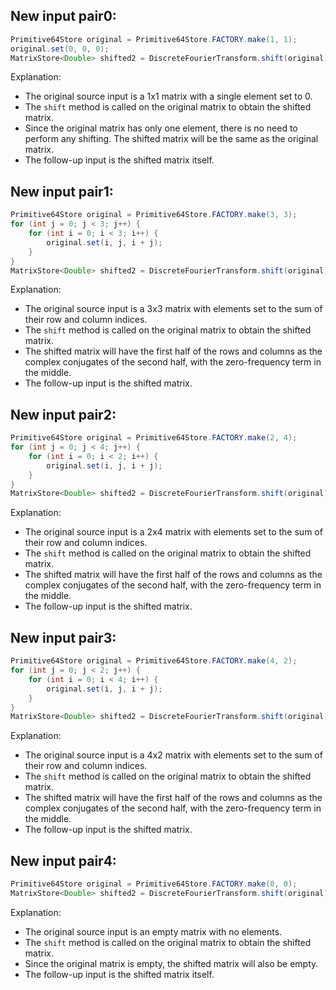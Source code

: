 ## New input pair0:
```java
Primitive64Store original = Primitive64Store.FACTORY.make(1, 1);
original.set(0, 0, 0);
MatrixStore<Double> shifted2 = DiscreteFourierTransform.shift(original);
```
Explanation: 
- The original source input is a 1x1 matrix with a single element set to 0.
- The `shift` method is called on the original matrix to obtain the shifted matrix.
- Since the original matrix has only one element, there is no need to perform any shifting. The shifted matrix will be the same as the original matrix.
- The follow-up input is the shifted matrix itself.

## New input pair1:
```java
Primitive64Store original = Primitive64Store.FACTORY.make(3, 3);
for (int j = 0; j < 3; j++) {
    for (int i = 0; i < 3; i++) {
        original.set(i, j, i + j);
    }
}
MatrixStore<Double> shifted2 = DiscreteFourierTransform.shift(original);
```
Explanation: 
- The original source input is a 3x3 matrix with elements set to the sum of their row and column indices.
- The `shift` method is called on the original matrix to obtain the shifted matrix.
- The shifted matrix will have the first half of the rows and columns as the complex conjugates of the second half, with the zero-frequency term in the middle.
- The follow-up input is the shifted matrix.

## New input pair2:
```java
Primitive64Store original = Primitive64Store.FACTORY.make(2, 4);
for (int j = 0; j < 4; j++) {
    for (int i = 0; i < 2; i++) {
        original.set(i, j, i + j);
    }
}
MatrixStore<Double> shifted2 = DiscreteFourierTransform.shift(original);
```
Explanation: 
- The original source input is a 2x4 matrix with elements set to the sum of their row and column indices.
- The `shift` method is called on the original matrix to obtain the shifted matrix.
- The shifted matrix will have the first half of the rows and columns as the complex conjugates of the second half, with the zero-frequency term in the middle.
- The follow-up input is the shifted matrix.

## New input pair3:
```java
Primitive64Store original = Primitive64Store.FACTORY.make(4, 2);
for (int j = 0; j < 2; j++) {
    for (int i = 0; i < 4; i++) {
        original.set(i, j, i + j);
    }
}
MatrixStore<Double> shifted2 = DiscreteFourierTransform.shift(original);
```
Explanation: 
- The original source input is a 4x2 matrix with elements set to the sum of their row and column indices.
- The `shift` method is called on the original matrix to obtain the shifted matrix.
- The shifted matrix will have the first half of the rows and columns as the complex conjugates of the second half, with the zero-frequency term in the middle.
- The follow-up input is the shifted matrix.

## New input pair4:
```java
Primitive64Store original = Primitive64Store.FACTORY.make(0, 0);
MatrixStore<Double> shifted2 = DiscreteFourierTransform.shift(original);
```
Explanation: 
- The original source input is an empty matrix with no elements.
- The `shift` method is called on the original matrix to obtain the shifted matrix.
- Since the original matrix is empty, the shifted matrix will also be empty.
- The follow-up input is the shifted matrix itself.